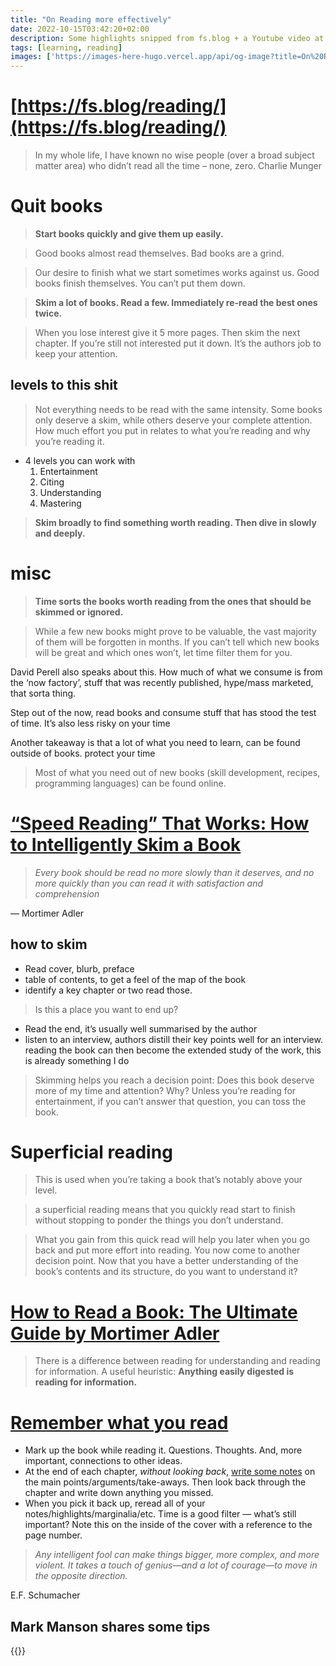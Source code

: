 ```yaml
---
title: "On Reading more effectively"
date: 2022-10-15T03:42:20+02:00
description: Some highlights snipped from fs.blog + a Youtube video at the end
tags: [learning, reading]
images: ['https://images-here-hugo.vercel.app/api/og-image?title=On%20Reading%20more%20effectively']
---
```


# [https://fs.blog/reading/](https://fs.blog/reading/)

> In my whole life, I have known no wise people (over a broad subject matter area) who didn’t read all the time – none, zero.
Charlie Munger
> 

# Quit books

> **Start books quickly and give them up easily.**
> 

> Good books almost read themselves. Bad books are a grind.
> 

> Our desire to finish what we start sometimes works against us. Good books finish themselves. You can’t put them down.
> 

> **Skim a lot of books. Read a few. Immediately re-read the best ones twice.**
> 

> When you lose interest give it 5 more pages. Then skim the next chapter. If you’re still not interested put it down. It’s the authors job to keep your attention.
> 

## levels to this shit

> Not everything needs to be read with the same intensity. Some books only deserve a skim, while others deserve your complete attention. How much effort you put in relates to what you’re reading and why you’re reading it.
> 
- 4 levels you can work with
    1. Entertainment
    2. Citing
    3. Understanding
    4. Mastering

> **Skim broadly to find something worth reading. Then dive in slowly and deeply.**
> 

# misc

> **Time sorts the books worth reading from the ones that should be skimmed or ignored.**
> 

> While a few new books might prove to be valuable, the vast majority of them will be forgotten in months.
If you can’t tell which new books will be great and which ones won’t, let time filter them for you.
> 

David Perell also speaks about this. How much of what we consume is from the ‘now factory’, stuff that was recently published, hype/mass marketed, that sorta thing. 

Step out of the now, read books and consume stuff that has stood the test of time. It’s also less risky on your time 

Another takeaway is that a lot of what you need to learn, can be found outside of books. protect your time

> Most of what you need out of new books (skill development, recipes, programming languages) can be found online.
> 

# [“Speed Reading” That Works: How to Intelligently Skim a Book](https://fs.blog/the-art-of-reading-inspectional-reading/)

> *Every book should be read no more slowly than it deserves, and no more quickly than you can read it with satisfaction and comprehension*
> 

— Mortimer Adler

## how to skim

- Read cover, blurb, preface
- table of contents, to get a feel of the map of the book
- identify a key chapter or two read those.

> Is this a place you want to end up?
> 
- Read the end, it’s usually well summarised by the author
- listen to an interview, authors distill their key points well for an interview. reading the book can then become the extended study of the work, this is already something I do

> Skimming helps you reach a decision point: Does this book deserve more of my time and attention? Why?
> Unless you’re reading for entertainment, if you can’t answer that question, you can toss the book.
> 

# Superficial reading

> This is used when you’re taking a book that’s notably above your level.
> 

> a superficial reading means that you quickly read start to finish without stopping to ponder the things you don’t understand.
> 

> What you gain from this quick read will help you later when you go back and put more effort into reading. You now come to another decision point. Now that you have a better understanding of the book’s contents and its structure, do you want to understand it?
> 

# **[How to Read a Book: The Ultimate Guide by Mortimer Adler](https://fs.blog/how-to-read-a-book/)**

> There is a difference between reading for understanding and reading for information.
A useful heuristic: **Anything easily digested is reading for information.**
> 

# [Remember what you read](https://fs.blog/remembering-what-you-read/?utm_source=pocket_mylist)

- Mark up the book while reading it. Questions. Thoughts. And, more important, connections to other ideas.
- At the end of each chapter, *without looking back*, [write some notes](https://fs.blog/2013/05/how-to-retain-more-of-what-you-read/) on the main points/arguments/take-aways. Then look back through the chapter and write down anything you missed.
- When you pick it back up, reread all of your notes/highlights/marginalia/etc. Time is a good filter — what’s still important? Note this on the inside of the cover with a reference to the page number.

> *Any intelligent fool can make things bigger, more complex, and more violent. It takes a touch of genius—and a lot of courage—to move in the opposite direction.*
> 

E.F. Schumacher

## Mark Manson shares some tips
{{<youtube KJ2Lvi9kG2Q>}}